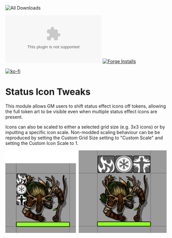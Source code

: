 ![All Downloads](https://img.shields.io/github/downloads/jessev14/status-icon-tweaks/total?style=for-the-badge)

![Latest Release Download Count](https://img.shields.io/github/downloads/jessev14/status-icon-tweaks/latest/SIT.zip)
[![Forge Installs](https://img.shields.io/badge/dynamic/json?label=Forge%20Installs&query=package.installs&suffix=%25&url=https%3A%2F%2Fforge-vtt.com%2Fapi%2Fbazaar%2Fpackage%2Fstatus-icon-tweaks&colorB=4aa94a)](https://forge-vtt.com/bazaar#package=status-icon-tweaks)

[![ko-fi](https://ko-fi.com/img/githubbutton_sm.svg)](https://ko-fi.com/jessev14)

# Status Icon Tweaks

 This module allows GM users to shift status effect icons off tokens, allowing the full token art to be visible even when multiple status effect icons are present.

 Icons can also be scaled to either a selected grid size (e.g. 3x3 icons) or by inputting a specific icon scale. Non-modded scaling behaviour can be be reproduced by setting the Custom Grid Size setting to "Custom Scale" and setting the Custom Icon Scale to 1.

<img src="/img/status-icon-tweaks.png">